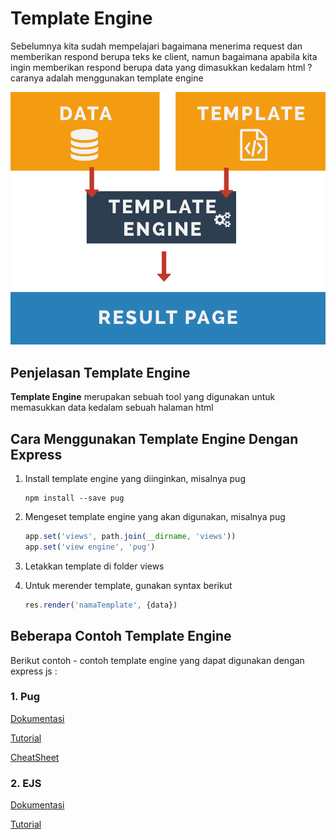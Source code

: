# Template Engine

Sebelumnya kita sudah mempelajari bagaimana menerima request dan memberikan respond berupa teks ke client, namun bagaimana apabila kita ingin memberikan respond berupa data yang dimasukkan kedalam html ? caranya adalah menggunakan template engine

![template-engine](template-engine.png)

## Penjelasan Template Engine

**Template Engine** merupakan sebuah tool yang digunakan untuk memasukkan data kedalam sebuah halaman html

## Cara Menggunakan Template Engine Dengan Express

1.  Install template engine yang diinginkan, misalnya pug

    ```
    npm install --save pug
    ```

2.  Mengeset template engine yang akan digunakan, misalnya pug

    ```Javascript
    app.set('views', path.join(__dirname, 'views'))
    app.set('view engine', 'pug')
    ```

3.  Letakkan template di folder views

4.  Untuk merender template, gunakan syntax berikut

    ```Javascript
    res.render('namaTemplate', {data})
    ```

## Beberapa Contoh Template Engine

Berikut contoh - contoh template engine yang dapat digunakan dengan express js :

### 1. Pug

[Dokumentasi](https://pugjs.org/api/getting-started.html)

[Tutorial](https://gist.github.com/joepie91/c0069ab0e0da40cc7b54b8c2203befe1)

[CheatSheet](https://devhints.io/pug)

### 2. EJS

[Dokumentasi](http://ejs.co/#docs)

[Tutorial](https://scotch.io/tutorials/use-ejs-to-template-your-node-application)
